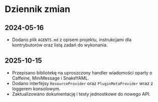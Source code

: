 # Dziennik zmian

## 2024-05-16
- Dodano plik `AGENTS.md` z opisem projektu, instrukcjami dla kontrybutorów oraz listą zadań do wykonania.

## 2025-10-15
- Przepisano bibliotekę na uproszczony handler wiadomości oparty o Caffeine, MiniMessage i SnakeYAML.
- Dodano interfejsy `ResourceProvider` oraz `PluginMetaProvider` wraz z loggerem konsolowym.
- Zaktualizowano dokumentację i testy jednostkowe do nowego API.
